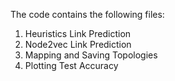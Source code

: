 The code contains the following files: 

1. Heuristics Link Prediction
2. Node2vec Link Prediction
3. Mapping and Saving Topologies
4. Plotting Test Accuracy 
